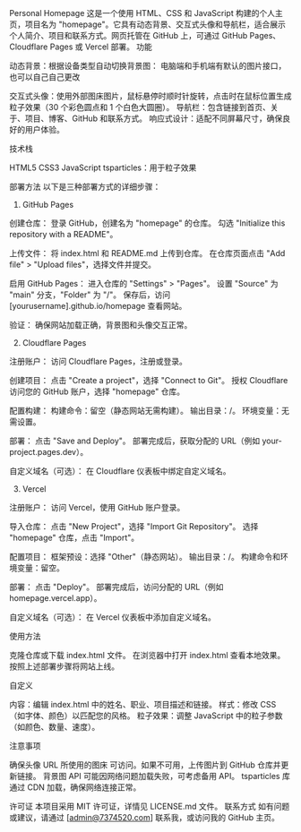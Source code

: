 Personal Homepage
这是一个使用 HTML、CSS 和 JavaScript 构建的个人主页，项目名为 "homepage"。它具有动态背景、交互式头像和导航栏，适合展示个人简介、项目和联系方式。网页托管在 GitHub 上，可通过 GitHub Pages、Cloudflare Pages 或 Vercel 部署。
功能

动态背景：根据设备类型自动切换背景图：
电脑端和手机端有默认的图片接口，也可以自己自己更改



交互式头像：使用外部图床图片，鼠标悬停时顺时针旋转，点击时在鼠标位置生成粒子效果（30 个彩色圆点和 1 个白色大圆圈）。
导航栏：包含链接到首页、关于、项目、博客、GitHub 和联系方式。
响应式设计：适配不同屏幕尺寸，确保良好的用户体验。

技术栈

HTML5
CSS3
JavaScript
tsparticles：用于粒子效果

部署方法
以下是三种部署方式的详细步骤：
1. GitHub Pages

创建仓库：
登录 GitHub，创建名为 "homepage" 的仓库。
勾选 "Initialize this repository with a README"。


上传文件：
将 index.html 和 README.md 上传到仓库。
在仓库页面点击 "Add file" > "Upload files"，选择文件并提交。


启用 GitHub Pages：
进入仓库的 "Settings" > "Pages"。
设置 "Source" 为 "main" 分支，"Folder" 为 "/"。
保存后，访问 [yourusername].github.io/homepage 查看网站。


验证：
确保网站加载正确，背景图和头像交互正常。



2. Cloudflare Pages

注册账户：
访问 Cloudflare Pages，注册或登录。


创建项目：
点击 "Create a project"，选择 "Connect to Git"。
授权 Cloudflare 访问您的 GitHub 账户，选择 "homepage" 仓库。


配置构建：
构建命令：留空（静态网站无需构建）。
输出目录：/。
环境变量：无需设置。


部署：
点击 "Save and Deploy"。
部署完成后，获取分配的 URL（例如 your-project.pages.dev）。


自定义域名（可选）：
在 Cloudflare 仪表板中绑定自定义域名。



3. Vercel

注册账户：
访问 Vercel，使用 GitHub 账户登录。


导入仓库：
点击 "New Project"，选择 "Import Git Repository"。
选择 "homepage" 仓库，点击 "Import"。


配置项目：
框架预设：选择 "Other"（静态网站）。
输出目录：/。
构建命令和环境变量：留空。


部署：
点击 "Deploy"。
部署完成后，访问分配的 URL（例如 homepage.vercel.app）。


自定义域名（可选）：
在 Vercel 仪表板中添加自定义域名。



使用方法

克隆仓库或下载 index.html 文件。
在浏览器中打开 index.html 查看本地效果。
按照上述部署步骤将网站上线。

自定义

内容：编辑 index.html 中的姓名、职业、项目描述和链接。
样式：修改 CSS（如字体、颜色）以匹配您的风格。
粒子效果：调整 JavaScript 中的粒子参数（如颜色、数量、速度）。

注意事项

确保头像 URL 所使用的图床 可访问。如果不可用，上传图片到 GitHub 仓库并更新链接。
背景图 API 可能因网络问题加载失败，可考虑备用 API。
tsparticles 库通过 CDN 加载，确保网络连接正常。

许可证
本项目采用 MIT 许可证，详情见 LICENSE.md 文件。
联系方式
如有问题或建议，请通过 [admin@7374520.com] 联系我，或访问我的 GitHub 主页。
